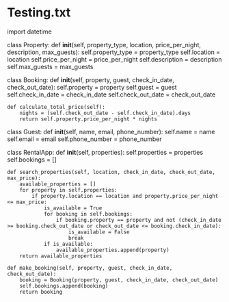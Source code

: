 # Testing.txt
import datetime

class Property:
    def __init__(self, property_type, location, price_per_night, description, max_guests):
        self.property_type = property_type
        self.location = location
        self.price_per_night = price_per_night
        self.description = description
        self.max_guests = max_guests

class Booking:
    def __init__(self, property, guest, check_in_date, check_out_date):
        self.property = property
        self.guest = guest
        self.check_in_date = check_in_date
        self.check_out_date = check_out_date

    def calculate_total_price(self):
        nights = (self.check_out_date - self.check_in_date).days
        return self.property.price_per_night * nights

class Guest:
    def __init__(self, name, email, phone_number):
        self.name = name
        self.email = email
        self.phone_number = phone_number

class RentalApp:
    def __init__(self, properties):
        self.properties = properties
        self.bookings = []

    def search_properties(self, location, check_in_date, check_out_date, max_price):
        available_properties = []
        for property in self.properties:
            if property.location == location and property.price_per_night <= max_price:
                is_available = True
                for booking in self.bookings:
                    if booking.property == property and not (check_in_date >= booking.check_out_date or check_out_date <= booking.check_in_date):
                        is_available = False
                        break
                if is_available:
                    available_properties.append(property)
        return available_properties

    def make_booking(self, property, guest, check_in_date, check_out_date):
        booking = Booking(property, guest, check_in_date, check_out_date)
        self.bookings.append(booking)
        return booking

